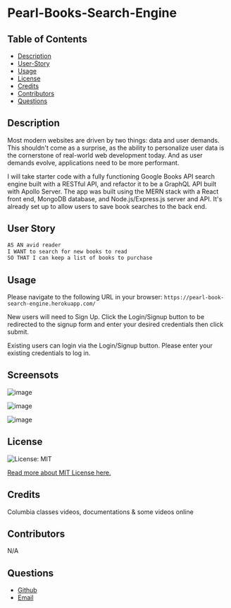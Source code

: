 # Pearl-Books-Search-Engine
## Table of Contents
* [Description](#description)
* [User-Story](#user-story)
* [Usage](#usage)
* [License](#license)
* [Credits](#credits)
* [Contributors](#contributors)
* [Questions](#questions)

## Description
 Most modern websites are driven by two things: data and user demands. This shouldn't come as a surprise, as the ability to personalize user data is the cornerstone of real-world web development today. And as user demands evolve, applications need to be more performant.

I will take starter code with a fully functioning Google Books API search engine built with a RESTful API, and refactor it to be a GraphQL API built with Apollo Server. The app was built using the MERN stack with a React front end, MongoDB database, and Node.js/Express.js server and API. It's already set up to allow users to save book searches to the back end. 


## User Story
```md
AS AN avid reader
I WANT to search for new books to read
SO THAT I can keep a list of books to purchase
```

## Usage

 Please navigate to the following URL in your browser:
`https://pearl-book-search-engine.herokuapp.com/` 

New users will need to Sign Up. Click the Login/Signup button to be redirected to the signup form and enter your desired credentials then click submit.

Existing users can login via the Login/Signup button. Please enter your existing credentials to log in.

## Screensots 
![image](https://user-images.githubusercontent.com/113649566/226092054-6770f408-c8bf-409c-be4d-f1d0184c2e84.png)

![image](https://user-images.githubusercontent.com/113649566/226092277-534edee7-c569-4410-b6c3-9eac469c6322.png)

![image](https://user-images.githubusercontent.com/113649566/226092303-e05671e5-cfe6-4c9e-ab73-5572671e6c6f.png)

## License 
![License: MIT](https://img.shields.io/badge/License-MIT-yellow.svg) 

[Read more about MIT License here.](https://opensource.org/licenses/MIT)

## Credits
Columbia classes videos, documentations & some videos online

## Contributors
N/A

## Questions
- [Github](https://github.com/miklos-petronia)
- [Email](mailto:miklos.petronia@hotmail.com)
